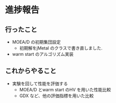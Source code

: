 # 進捗報告
## 行ったこと
* MOEA/D の初期集団設定
    * 初期解をjMetal のクラスで書き直しました.
* warm  start のアルゴリズム実装

## これからやること
* 実験を回して性能を評価する
    * MOEA/D とwarm start のHV を用いた性能比較
    * GDX など、他の評価指標を用いた比較